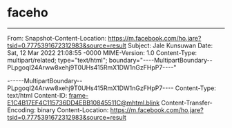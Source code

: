 # faceho
****

From: <Saved by Blink>
Snapshot-Content-Location: https://m.facebook.com/ho.jare?tsid=0.7775391672312983&source=result
Subject: Jale Kunsuwan
Date: Sat, 12 Mar 2022 21:08:55 -0000
MIME-Version: 1.0
Content-Type: multipart/related;
	type="text/html";
	boundary="----MultipartBoundary--PLpgoqI24Arww8xehj9T0UHs415RmX1DW1nGzFHpP7----"


------MultipartBoundary--PLpgoqI24Arww8xehj9T0UHs415RmX1DW1nGzFHpP7----
Content-Type: text/html
Content-ID: <frame-E1C4B17EF4C115736DD4EBB10845511C@mhtml.blink>
Content-Transfer-Encoding: binary
Content-Location: https://m.facebook.com/ho.jare?tsid=0.7775391672312983&source=result

<!DOCTYPE html><html data-autoid="autoid_6"><head><meta http-equiv="Content-Type" content="text/html; charset=UTF-8"><link rel="stylesheet" type="text/css" href="cid:css-ea9c8fdd-e85e-49d2-8c54-f673c44b0755@mhtml.blink" /><link rel="preconnect" crossorigin="anonymous" href="https://static.xx.fbcdn.net/"><meta name="viewport" content="user-scalable=no,initial-scale=1,maximum-scale=1"><link rel="mask-icon" sizes="any" href="https://m.facebook.com/ho.jare?tsid=0.7775391672312983&amp;source=result" color="#3b5998"><link href="https://static.xx.fbcdn.net/rsrc.php/v3/yj/r/gB76kJXPYJV.png" rel="shortcut icon" sizes="196x196"><meta name="referrer" content="origin-when-crossorigin" id="meta_referrer"><link type="text/css" rel="stylesheet" href="https://static.xx.fbcdn.net/rsrc.php/v3/yF/l/0,cross/4S7Ry0iP1Jy.css?_nc_x=0sOuESrEIae" data-bootloader-hash="rrUWgCR" crossorigin="anonymous">
<link type="text/css" rel="stylesheet" href="https://static.xx.fbcdn.net/rsrc.php/v3/y5/l/0,cross/8AoYaBwSvDu.css?_nc_x=0sOuESrEIae" data-bootloader-hash="g7PW3Wx" crossorigin="anonymous">
<link type="text/css" rel="stylesheet" href="https://static.xx.fbcdn.net/rsrc.php/v3/yq/l/0,cross/DvuXbVmfznN.css?_nc_x=0sOuESrEIae" data-bootloader-hash="l0hWnqp" crossorigin="anonymous">
<link type="text/css" rel="stylesheet" href="https://static.xx.fbcdn.net/rsrc.php/v3/yA/l/0,cross/JfYKRm0Geba.css?_nc_x=0sOuESrEIae" data-bootloader-hash="tDDXq/O" crossorigin="anonymous">
<link type="text/css" rel="stylesheet" href="https://static.xx.fbcdn.net/rsrc.php/v3/yT/l/0,cross/_FNSAFivtQt.css?_nc_x=0sOuESrEIae" data-bootloader-hash="TMwMlYL" crossorigin="anonymous">
<link type="text/css" rel="stylesheet" href="https://static.xx.fbcdn.net/rsrc.php/v3/yJ/l/0,cross/JLiEep1WGbj.css?_nc_x=0sOuESrEIae" data-bootloader-hash="1UbWvII" crossorigin="anonymous">
<link type="text/css" rel="stylesheet" href="https://static.xx.fbcdn.net/rsrc.php/v3/y3/l/0,cross/Gn8lhnlC89a.css?_nc_x=0sOuESrEIae" data-bootloader-hash="BeqBp+V" crossorigin="anonymous">
<link type="text/css" rel="stylesheet" href="https://static.xx.fbcdn.net/rsrc.php/v3/ym/l/0,cross/iAftgtWhA7p.css?_nc_x=0sOuESrEIae" data-bootloader-hash="PnKvp/r" crossorigin="anonymous">

<link rel="preload" href="https://static.xx.fbcdn.net/rsrc.php/v3iYoB4/yu/l/th_TH/cAjDlu0puVF.js?_nc_x=0sOuESrEIae" as="script" crossorigin="anonymous" nonce="">
<link rel="preload" href="https://static.xx.fbcdn.net/rsrc.php/v3/yp/r/uqFCPZu4BB9.js?_nc_x=0sOuESrEIae" as="script" crossorigin="anonymous" nonce="">
<link rel="preload" href="https://static.xx.fbcdn.net/rsrc.php/v3/yY/r/2MlXxUbXcsG.js?_nc_x=0sOuESrEIae" as="script" crossorigin="anonymous" nonce="">
<link rel="preload" href="https://static.xx.fbcdn.net/rsrc.php/v3iNig4/yg/l/th_TH/g2jtnOgcf-j.js?_nc_x=0sOuESrEIae" as="script" crossorigin="anonymous" nonce="">
<link rel="preload" href="https://static.xx.fbcdn.net/rsrc.php/v3iuFR4/y6/l/th_TH/piHWJiuKM8j.js?_nc_x=0sOuESrEIae" as="script" crossorigin="anonymous" nonce="">
<link rel="preload" href="https://static.xx.fbcdn.net/rsrc.php/v3iLAZ4/yA/l/th_TH/b_uf5swkAng.js?_nc_x=0sOuESrEIae" as="script" crossorigin="anonymous" nonce="">
<link rel="preload" href="https://static.xx.fbcdn.net/rsrc.php/v3/yX/r/75YghN3k5gY.js?_nc_x=0sOuESrEIae" as="script" crossorigin="anonymous" nonce="">
<link rel="preload" href="https://static.xx.fbcdn.net/rsrc.php/v3/yD/r/yXt1Xv4KMxp.js?_nc_x=0sOuESrEIae" as="script" crossorigin="anonymous" nonce="">
<link rel="preload" href="https://static.xx.fbcdn.net/rsrc.php/v3/y8/r/u0lcIsOooul.js?_nc_x=0sOuESrEIae" as="script" crossorigin="anonymous" nonce="">
<link rel="preload" href="https://static.xx.fbcdn.net/rsrc.php/v3/yl/r/ilMFccLWbov.js?_nc_x=0sOuESrEIae" as="script" crossorigin="anonymous" nonce="">
<link rel="preload" href="https://static.xx.fbcdn.net/rsrc.php/v3/yB/r/2jr_tFUjDMy.js?_nc_x=0sOuESrEIae" as="script" crossorigin="anonymous" nonce="">
<link rel="preload" href="https://static.xx.fbcdn.net/rsrc.php/v3/yy/r/vi8PUOQisiK.js?_nc_x=0sOuESrEIae" as="script" crossorigin="anonymous" nonce="">
<link rel="preload" href="https://static.xx.fbcdn.net/rsrc.php/v3/yt/r/djGxU-SUoi_.js?_nc_x=0sOuESrEIae" as="script" crossorigin="anonymous" nonce="">

<title>Jale Kunsuwan</title><meta name="theme-color" content="#3b5998"><link type="text/css" rel="stylesheet" href="data:text/css; charset=utf-8,._9nip{font-weight:800}._9niq{font-style:italic}a._9nis,a._9nis:visited,.touch a._9nis,.touch a._9nis:visited{color:%23216fdb}._9nit a._9nis,._9nit a._9nis:visited,.touch ._9nit a._9nis,.touch ._9nit a._9nis:visited{color:%231877f2}%23bootloader_iTfqybn{height:42px;}.bootloader_iTfqybn{display:block!important;}" data-bootloader-hash="iTfqybn"><meta http-equiv="origin-trial" data-feature="getInstalledRelatedApps" data-expires="2017-12-04" content="AvpndGzuAwLY463N1HvHrsK3WE5yU5g6Fehz7Vl7bomqhPI/nYGOjVg3TI0jq5tQ5dP3kDSd1HXVtKMQyZPRxAAAAABleyJvcmlnaW4iOiJodHRwczovL2ZhY2Vib29rLmNvbTo0NDMiLCJmZWF0dXJlIjoiSW5zdGFsbGVkQXBwIiwiZXhwaXJ5IjoxNTEyNDI3NDA0LCJpc1N1YmRvbWFpbiI6dHJ1ZX0="><link rel="manifest" id="MANIFEST_LINK" href="https://m.facebook.com/data/manifest/" crossorigin="use-credentials"><link rel="stylesheet" type="text/css" href="data:text/css; charset=utf-8,._a-5{background-color:%23dadde1;position:relative;z-index:6}._a-5._13gt{display:none}._7mt-{background-image:url(https://static.xx.fbcdn.net/rsrc.php/v3/yF/r/QINUn6h8mlr.png);background-repeat:no-repeat;background-size:31px 103px;background-position:0 -86px;height:16px;margin:0 10px;min-width:16px}@supports (padding-left: env(safe-area-inset-left)) and (padding-right: env(safe-area-inset-right)){._a-5{padding-left:env(safe-area-inset-left);padding-right:env(safe-area-inset-right)}._5-lw{padding-bottom:max(0px, env(safe-area-inset-bottom))}}._13e_{align-items:center;background:%23fff;display:flex;margin-top:1px;padding:8px;position:relative;z-index:1}._a6-2,._a74d{padding-bottom:12px;padding-left:8px;padding-right:8px}._a6-2{padding-top:12px}._a6oi{align-items:center;background:%23fff;border:none;display:flex;position:relative;z-index:1}._13fn{align-items:center;background:%23e9ebee;border:none;display:flex;flex:1 1 auto;position:relative}._5-lx{-webkit-appearance:none;background:%23e9ebee;border:none;border-radius:4px;color:%234b4f56;display:block;height:32px;outline:none;padding:0 28px 0 6px;width:100%}._5-lx::-webkit-input-placeholder{color:%2390949c;font-size:14px}._5-lx:disabled{opacity:1}._13fo{display:none}._13fn,._5-lx{border-radius:16px}._5-lx::-webkit-search-decoration,._5-lx::-webkit-search-cancel-button,._5-lx::-webkit-search-results-button,._5-lx::-webkit-search-results-decoration{display:none}._5-lx::-ms-clear{display:none}a._5-ly{background-image:url(https://static.xx.fbcdn.net/rsrc.php/v3/yF/r/QINUn6h8mlr.png);background-repeat:no-repeat;background-size:31px 103px;background-position:0 0;color:%23828282;display:block;font-size:20px;font-weight:bold;height:30px;line-height:29px;margin-top:-15px;overflow:hidden;position:absolute;right:0;text-align:center;text-indent:-9999px;top:50%;-webkit-user-select:none;width:30px}._13e_ a._3k_n{color:%23444950;margin:0 0 0 12px}._5-lw{background:%23fff;border-top:1px solid %23dadde1;position:relative}._7n0e ._5-ly,._7n0e ._3k_n,._7n0e ._5-lw{display:none}._13gv ._5-lw:after{background-image:url(https://static.xx.fbcdn.net/rsrc.php/v3/y_/r/8kpivPSkK8v.gif);background-repeat:no-repeat;background-size:24px 24px;background-position:0 0;bottom:-30px;content:'';height:24px;left:50%;margin-left:-12px;position:absolute;width:24px}%23bootloader_UsARAxC{height:42px;}.bootloader_UsARAxC{display:block!important;}"><link rel="stylesheet" type="text/css" href="data:text/css; charset=utf-8,._1e8h{align-items:center;border-top:1px solid %23dadde1;display:flex;padding:0 6px;position:relative}:not(._1e8h)+._1e8h,._1e8h:first-child{border:0}._1e86,._1e8e{display:block}._1e86{border-radius:50%;height:24px;margin:0 6px;width:24px}._1e8e{height:16px;margin:0 10px;width:16px}._7mty{background-image:url(https://static.xx.fbcdn.net/rsrc.php/v3/yF/r/QINUn6h8mlr.png);background-repeat:no-repeat;background-size:31px 103px;background-position:0 -52px}._1e89{align-items:center;display:flex;flex:1 1 0%;margin:0 6px;min-height:42px;min-width:0}._7j7o{font-size:15px;overflow:hidden;text-overflow:ellipsis;white-space:nowrap}._1e8a{align-items:center;display:flex;font-size:15px}._1e8b{line-height:1.5em;overflow:hidden;text-overflow:ellipsis;white-space:nowrap}._1e87,._1e88{display:block;height:13px;margin-left:4px;min-width:13px;width:13px}._1e87{background-image:url(https://static.xx.fbcdn.net/rsrc.php/v3/y9/r/HaZ9UyTflQR.png);background-repeat:no-repeat;background-size:104px 194px;background-position:-69px -165px}._1e88{background-image:url(https://static.xx.fbcdn.net/rsrc.php/v3/yF/r/QINUn6h8mlr.png);background-repeat:no-repeat;background-size:31px 103px;background-position:-17px -52px}._1e8d{color:%2390949c;font-size:12px;overflow:hidden;text-overflow:ellipsis;white-space:nowrap}%23bootloader_y_pOWbr{height:42px;}.bootloader_y_pOWbr{display:block!important;}"><link rel="stylesheet" type="text/css" href="data:text/css; charset=utf-8,a._4x4z{align-items:center;border-top:1px solid %23dadde1;color:%23616770;display:flex;flex-direction:row;justify-content:center;min-height:40px}._4x4-{background:0 0 url(https://static.xx.fbcdn.net/rsrc.php/v3/yL/r/QxNeRspCqzU.png) no-repeat;height:20px;margin:-2px 0 0 4px;width:20px}%23bootloader_iwQB70k{height:42px;}.bootloader_iwQB70k{display:block!important;}"><link rel="stylesheet" type="text/css" href="data:text/css; charset=utf-8,._io2{align-items:center;border-top:1px solid %23dadde1;display:flex;font-size:15px;min-width:0;padding:0 6px;position:relative}:not(._io2)+._io2,._io2:first-child{border:0}._io2._iop{color:%234267b2;padding-left:10px}._7msm{height:16px;margin:0 10px;width:16px}._7msn{background-image:url(https://static.xx.fbcdn.net/rsrc.php/v3/yF/r/QINUn6h8mlr.png);background-repeat:no-repeat;background-size:31px 103px;background-position:0 -69px}._7mso{background-image:url(https://static.xx.fbcdn.net/rsrc.php/v3/yF/r/QINUn6h8mlr.png);background-repeat:no-repeat;background-size:31px 103px;background-position:0 -52px}._7msl{overflow:hidden;text-overflow:ellipsis;white-space:nowrap}._7msg{align-items:center;display:flex;flex:1 1 0%;margin:0 6px;min-height:42px;min-width:0}%23bootloader_kDS3A28{height:42px;}.bootloader_kDS3A28{display:block!important;}"><link rel="stylesheet" type="text/css" href="data:text/css; charset=utf-8,._z-w{background:%23f6f7f9;border-bottom:1px solid %23dadde1;display:flex;padding:12px 12px 8px 8px}._z-z,._z-v{font-size:11px;letter-spacing:1px;line-height:1}._z-z,.touchable._z-v{color:%234b4f56}._z-z{flex:1 1 auto}._z--{background:%23bec3c9;height:2px}%23bootloader_edDopNG{height:42px;}.bootloader_edDopNG{display:block!important;}"><link rel="stylesheet" type="text/css" href="data:text/css; charset=utf-8,.sp_OhteYGo-sCl_2x{background-image:url(https://static.xx.fbcdn.net/rsrc.php/v3/y7/r/fD7tMvJVjj-.png);background-size:17px 102px;background-repeat:no-repeat;display:inline-block;height:16px;width:16px}.sp_OhteYGo-sCl_2x.sx_2bb659{background-position:0 0}.sp_OhteYGo-sCl_2x.sx_c674b0{background-position:0 -17px}.sp_OhteYGo-sCl_2x.sx_190111{background-position:0 -34px}.sp_OhteYGo-sCl_2x.sx_ea1422{background-position:0 -51px}.sp_OhteYGo-sCl_2x.sx_b0d1be{background-position:0 -68px}.sp_OhteYGo-sCl_2x.sx_6333bf{background-position:0 -85px}%23bootloader_3CUGz81{height:42px;}.bootloader_3CUGz81{display:block!important;}"><link rel="stylesheet" type="text/css" href="data:text/css; charset=utf-8,.sp_v5b1z9dcAlG_2x{background-image:url(https://static.xx.fbcdn.net/rsrc.php/v3/yZ/r/V-XAHiDRKwW.png);background-size:708px 2284px;background-repeat:no-repeat;display:inline-block;height:16px;width:16px}.sp_v5b1z9dcAlG_2x.sx_9a9128{width:12px;height:12px;background-position:-694px -1074px}.sp_v5b1z9dcAlG_2x.sx_d32e6a{width:24px;height:24px;background-position:-29px -1661px}.sp_v5b1z9dcAlG_2x.sx_5d9f15{width:8px;height:8px;background-position:-699px -97px}.sp_v5b1z9dcAlG_2x.sx_42ecd5{width:8px;height:8px;background-position:-699px -1486px}.sp_v5b1z9dcAlG_2x.sx_054b64{width:8px;height:8px;background-position:-699px -1508px}.sp_v5b1z9dcAlG_2x.sx_ec9953{width:8px;height:8px;background-position:-699px -1524px}.sp_v5b1z9dcAlG_2x.sx_e111df{width:8px;height:8px;background-position:-699px -1540px}.sp_v5b1z9dcAlG_2x.sx_7aa014{width:6px;height:10px;background-position:-201px -476px}.sp_v5b1z9dcAlG_2x.sx_01c891{background-position:-54px -1661px}.sp_v5b1z9dcAlG_2x.sx_3b811f{width:48px;height:48px;background-position:-295px -1245px}.sp_v5b1z9dcAlG_2x.sx_457c41{width:48px;height:48px;background-position:-344px -1245px}.sp_v5b1z9dcAlG_2x.sx_a899fe{width:104px;height:48px;background-position:0 -463px}.sp_v5b1z9dcAlG_2x.sx_d0d006{width:104px;height:48px;background-position:0 -512px}.sp_v5b1z9dcAlG_2x.sx_53c59a{width:104px;height:48px;background-position:0 -561px}.sp_v5b1z9dcAlG_2x.sx_0ad935{width:104px;height:48px;background-position:0 -610px}.sp_v5b1z9dcAlG_2x.sx_9180aa{width:104px;height:48px;background-position:0 -659px}.sp_v5b1z9dcAlG_2x.sx_7364e9{width:104px;height:48px;background-position:-272px -1041px}.sp_v5b1z9dcAlG_2x.sx_a25ab9{background-position:-318px -834px}.selected .sp_v5b1z9dcAlG_2x.sx_a25ab9{background-position:-302px -834px}.sp_v5b1z9dcAlG_2x.sx_c66b67{background-position:-351px -834px}.selected .sp_v5b1z9dcAlG_2x.sx_c66b67{background-position:-335px -834px}.sp_v5b1z9dcAlG_2x.sx_c88b82{background-position:-384px -834px}.selected .sp_v5b1z9dcAlG_2x.sx_c88b82{background-position:-368px -834px}.sp_v5b1z9dcAlG_2x.sx_150823{background-position:-16px -879px}.selected .sp_v5b1z9dcAlG_2x.sx_150823{background-position:0 -879px}.sp_v5b1z9dcAlG_2x.sx_e1fe86{background-position:-49px -879px}.selected .sp_v5b1z9dcAlG_2x.sx_e1fe86{background-position:-33px -879px}.sp_v5b1z9dcAlG_2x.sx_60e3a9{background-position:-82px -879px}.selected .sp_v5b1z9dcAlG_2x.sx_60e3a9{background-position:-66px -879px}.sp_v5b1z9dcAlG_2x.sx_417277{background-position:-115px -879px}.selected .sp_v5b1z9dcAlG_2x.sx_417277{background-position:-99px -879px}.sp_v5b1z9dcAlG_2x.sx_ded70c{background-position:-148px -879px}.selected .sp_v5b1z9dcAlG_2x.sx_ded70c{background-position:-132px -879px}.sp_v5b1z9dcAlG_2x.sx_0d399d{background-position:-181px -879px}.selected .sp_v5b1z9dcAlG_2x.sx_0d399d{background-position:-165px -879px}.sp_v5b1z9dcAlG_2x.sx_490176{background-position:-214px -879px}.selected .sp_v5b1z9dcAlG_2x.sx_490176{background-position:-198px -879px}.sp_v5b1z9dcAlG_2x.sx_1af8c3{background-position:-247px -879px}.selected .sp_v5b1z9dcAlG_2x.sx_1af8c3{background-position:-231px -879px}.sp_v5b1z9dcAlG_2x.sx_679153{background-position:-280px -879px}.selected .sp_v5b1z9dcAlG_2x.sx_679153{background-position:-264px -879px}.sp_v5b1z9dcAlG_2x.sx_e8619f{background-position:-313px -879px}.selected .sp_v5b1z9dcAlG_2x.sx_e8619f{background-position:-297px -879px}.sp_v5b1z9dcAlG_2x.sx_485868{background-position:-346px -879px}.selected .sp_v5b1z9dcAlG_2x.sx_485868{background-position:-330px -879px}.sp_v5b1z9dcAlG_2x.sx_1cd157{background-position:-379px -879px}.selected .sp_v5b1z9dcAlG_2x.sx_1cd157{background-position:-363px -879px}.sp_v5b1z9dcAlG_2x.sx_8d25b9{background-position:-290px -976px}.selected .sp_v5b1z9dcAlG_2x.sx_8d25b9{background-position:-274px -976px}.sp_v5b1z9dcAlG_2x.sx_126eec{background-position:-323px -976px}.selected .sp_v5b1z9dcAlG_2x.sx_126eec{background-position:-307px -976px}.sp_v5b1z9dcAlG_2x.sx_1b3192{background-position:-356px -976px}.selected .sp_v5b1z9dcAlG_2x.sx_1b3192{background-position:-340px -976px}.sp_v5b1z9dcAlG_2x.sx_b90dda{background-position:-389px -976px}.selected .sp_v5b1z9dcAlG_2x.sx_b90dda{background-position:-373px -976px}.sp_v5b1z9dcAlG_2x.sx_2cb0ac{background-position:-422px -976px}.selected .sp_v5b1z9dcAlG_2x.sx_2cb0ac{background-position:-406px -976px}.sp_v5b1z9dcAlG_2x.sx_6862ce{background-position:-455px -976px}.selected .sp_v5b1z9dcAlG_2x.sx_6862ce{background-position:-439px -976px}.sp_v5b1z9dcAlG_2x.sx_0273e3{background-position:-488px -976px}.selected .sp_v5b1z9dcAlG_2x.sx_0273e3{background-position:-472px -976px}.sp_v5b1z9dcAlG_2x.sx_4deae2{background-position:-521px -972px}.selected .sp_v5b1z9dcAlG_2x.sx_4deae2{background-position:-505px -972px}.sp_v5b1z9dcAlG_2x.sx_c04a5e{background-position:-554px -972px}.selected .sp_v5b1z9dcAlG_2x.sx_c04a5e{background-position:-538px -972px}.sp_v5b1z9dcAlG_2x.sx_84c994{background-position:-587px -972px}.selected .sp_v5b1z9dcAlG_2x.sx_84c994{background-position:-571px -972px}.sp_v5b1z9dcAlG_2x.sx_615b48{background-position:-620px -972px}.selected .sp_v5b1z9dcAlG_2x.sx_615b48{background-position:-604px -972px}.sp_v5b1z9dcAlG_2x.sx_a5b66c{background-position:-653px -972px}.selected .sp_v5b1z9dcAlG_2x.sx_a5b66c{background-position:-637px -972px}.sp_v5b1z9dcAlG_2x.sx_4841da{background-position:-686px -972px}.selected .sp_v5b1z9dcAlG_2x.sx_4841da{background-position:-670px -972px}.sp_v5b1z9dcAlG_2x.sx_dfb84c{background-position:-624px -1204px}.selected .sp_v5b1z9dcAlG_2x.sx_dfb84c{background-position:-608px -1204px}.sp_v5b1z9dcAlG_2x.sx_0b03da{background-position:-657px -1204px}.selected .sp_v5b1z9dcAlG_2x.sx_0b03da{background-position:-641px -1204px}.sp_v5b1z9dcAlG_2x.sx_267a86{background-position:-690px -1204px}.selected .sp_v5b1z9dcAlG_2x.sx_267a86{background-position:-674px -1204px}.sp_v5b1z9dcAlG_2x.sx_bdfb5a{background-position:-563px -1245px}.selected .sp_v5b1z9dcAlG_2x.sx_bdfb5a{background-position:-547px -1245px}.sp_v5b1z9dcAlG_2x.sx_086163{background-position:-596px -1245px}.selected .sp_v5b1z9dcAlG_2x.sx_086163{background-position:-580px -1245px}.sp_v5b1z9dcAlG_2x.sx_2a5ab6{background-position:-629px -1245px}.selected .sp_v5b1z9dcAlG_2x.sx_2a5ab6{background-position:-613px -1245px}.sp_v5b1z9dcAlG_2x.sx_8b116f{background-position:-563px -1262px}.selected .sp_v5b1z9dcAlG_2x.sx_8b116f{background-position:-547px -1262px}.sp_v5b1z9dcAlG_2x.sx_31143e{background-position:-596px -1262px}.selected .sp_v5b1z9dcAlG_2x.sx_31143e{background-position:-580px -1262px}.sp_v5b1z9dcAlG_2x.sx_de863c{background-position:-629px -1262px}.selected .sp_v5b1z9dcAlG_2x.sx_de863c{background-position:-613px -1262px}.sp_v5b1z9dcAlG_2x.sx_7ca772{background-position:-284px -1305px}.selected .sp_v5b1z9dcAlG_2x.sx_7ca772{background-position:-268px -1305px}.sp_v5b1z9dcAlG_2x.sx_42a18e{background-position:-317px -1305px}.selected .sp_v5b1z9dcAlG_2x.sx_42a18e{background-position:-301px -1305px}.sp_v5b1z9dcAlG_2x.sx_28009f{background-position:-350px -1305px}.selected .sp_v5b1z9dcAlG_2x.sx_28009f{background-position:-334px -1305px}.sp_v5b1z9dcAlG_2x.sx_1fbb23{background-position:-383px -1305px}.selected .sp_v5b1z9dcAlG_2x.sx_1fbb23{background-position:-367px -1305px}.sp_v5b1z9dcAlG_2x.sx_baead9{background-position:-416px -1305px}.selected .sp_v5b1z9dcAlG_2x.sx_baead9{background-position:-400px -1305px}.sp_v5b1z9dcAlG_2x.sx_3b9c11{background-position:-449px -1305px}.selected .sp_v5b1z9dcAlG_2x.sx_3b9c11{background-position:-433px -1305px}.sp_v5b1z9dcAlG_2x.sx_24796a{background-position:-482px -1305px}.selected .sp_v5b1z9dcAlG_2x.sx_24796a{background-position:-466px -1305px}.sp_v5b1z9dcAlG_2x.sx_41cf00{background-position:-515px -1305px}.selected .sp_v5b1z9dcAlG_2x.sx_41cf00{background-position:-499px -1305px}.sp_v5b1z9dcAlG_2x.sx_e99e43{background-position:-548px -1305px}.selected .sp_v5b1z9dcAlG_2x.sx_e99e43{background-position:-532px -1305px}.sp_v5b1z9dcAlG_2x.sx_b1b7d8{background-position:-581px -1305px}.selected .sp_v5b1z9dcAlG_2x.sx_b1b7d8{background-position:-565px -1305px}.sp_v5b1z9dcAlG_2x.sx_b637cf{background-position:-284px -1322px}.selected .sp_v5b1z9dcAlG_2x.sx_b637cf{background-position:-268px -1322px}.sp_v5b1z9dcAlG_2x.sx_ecdc46{background-position:-317px -1322px}.selected .sp_v5b1z9dcAlG_2x.sx_ecdc46{background-position:-301px -1322px}.sp_v5b1z9dcAlG_2x.sx_fc73a5{background-position:-350px -1322px}.selected .sp_v5b1z9dcAlG_2x.sx_fc73a5{background-position:-334px -1322px}.sp_v5b1z9dcAlG_2x.sx_66a129{background-position:-383px -1322px}.selected .sp_v5b1z9dcAlG_2x.sx_66a129{background-position:-367px -1322px}.sp_v5b1z9dcAlG_2x.sx_48cb61{background-position:-416px -1322px}.selected .sp_v5b1z9dcAlG_2x.sx_48cb61{background-position:-400px -1322px}.sp_v5b1z9dcAlG_2x.sx_d8d8a6{background-position:-449px -1322px}.selected .sp_v5b1z9dcAlG_2x.sx_d8d8a6{background-position:-433px -1322px}.sp_v5b1z9dcAlG_2x.sx_2f2bc1{background-position:-482px -1322px}.selected .sp_v5b1z9dcAlG_2x.sx_2f2bc1{background-position:-466px -1322px}.sp_v5b1z9dcAlG_2x.sx_6b28c4{background-position:-515px -1322px}.selected .sp_v5b1z9dcAlG_2x.sx_6b28c4{background-position:-499px -1322px}.sp_v5b1z9dcAlG_2x.sx_e6e733{background-position:-548px -1322px}.selected .sp_v5b1z9dcAlG_2x.sx_e6e733{background-position:-532px -1322px}.sp_v5b1z9dcAlG_2x.sx_9751c3{background-position:-581px -1322px}.selected .sp_v5b1z9dcAlG_2x.sx_9751c3{background-position:-565px -1322px}.sp_v5b1z9dcAlG_2x.sx_f34190{background-position:-284px -1339px}.selected .sp_v5b1z9dcAlG_2x.sx_f34190{background-position:-268px -1339px}.sp_v5b1z9dcAlG_2x.sx_bdc234{background-position:-383px -1339px}.selected .sp_v5b1z9dcAlG_2x.sx_bdc234{background-position:-367px -1339px}.sp_v5b1z9dcAlG_2x.sx_f0426d{background-position:-416px -1339px}.selected .sp_v5b1z9dcAlG_2x.sx_f0426d{background-position:-400px -1339px}.sp_v5b1z9dcAlG_2x.sx_eb391d{background-position:-449px -1339px}.selected .sp_v5b1z9dcAlG_2x.sx_eb391d{background-position:-433px -1339px}.sp_v5b1z9dcAlG_2x.sx_179a3a{background-position:-482px -1339px}.selected .sp_v5b1z9dcAlG_2x.sx_179a3a{background-position:-466px -1339px}.sp_v5b1z9dcAlG_2x.sx_3c6a1e{background-position:-515px -1339px}.selected .sp_v5b1z9dcAlG_2x.sx_3c6a1e{background-position:-499px -1339px}.sp_v5b1z9dcAlG_2x.sx_7a0d3e{background-position:-548px -1339px}.selected .sp_v5b1z9dcAlG_2x.sx_7a0d3e{background-position:-532px -1339px}.sp_v5b1z9dcAlG_2x.sx_37a268{background-position:-581px -1339px}.selected .sp_v5b1z9dcAlG_2x.sx_37a268{background-position:-565px -1339px}.sp_v5b1z9dcAlG_2x.sx_ec4537{background-position:-284px -1356px}.selected .sp_v5b1z9dcAlG_2x.sx_ec4537{background-position:-268px -1356px}.sp_v5b1z9dcAlG_2x.sx_cc6d75{background-position:-317px -1356px}.selected .sp_v5b1z9dcAlG_2x.sx_cc6d75{background-position:-301px -1356px}.sp_v5b1z9dcAlG_2x.sx_ea59b8{background-position:-350px -1356px}.selected .sp_v5b1z9dcAlG_2x.sx_ea59b8{background-position:-334px -1356px}.sp_v5b1z9dcAlG_2x.sx_6d8a4d{background-position:-383px -1356px}.selected .sp_v5b1z9dcAlG_2x.sx_6d8a4d{background-position:-367px -1356px}.sp_v5b1z9dcAlG_2x.sx_c7d98a{background-position:-416px -1356px}.selected .sp_v5b1z9dcAlG_2x.sx_c7d98a{background-position:-400px -1356px}.sp_v5b1z9dcAlG_2x.sx_28f367{background-position:-449px -1356px}.selected .sp_v5b1z9dcAlG_2x.sx_28f367{background-position:-433px -1356px}.sp_v5b1z9dcAlG_2x.sx_a30dee{background-position:-482px -1356px}.selected .sp_v5b1z9dcAlG_2x.sx_a30dee{background-position:-466px -1356px}.sp_v5b1z9dcAlG_2x.sx_fcc05d{background-position:-515px -1356px}.selected .sp_v5b1z9dcAlG_2x.sx_fcc05d{background-position:-499px -1356px}.sp_v5b1z9dcAlG_2x.sx_5b875e{background-position:-548px -1356px}.selected .sp_v5b1z9dcAlG_2x.sx_5b875e{background-position:-532px -1356px}.sp_v5b1z9dcAlG_2x.sx_3b55e3{background-position:-581px -1356px}.selected .sp_v5b1z9dcAlG_2x.sx_3b55e3{background-position:-565px -1356px}.sp_v5b1z9dcAlG_2x.sx_4d4a3f{background-position:-284px -1373px}.selected .sp_v5b1z9dcAlG_2x.sx_4d4a3f{background-position:-268px -1373px}.sp_v5b1z9dcAlG_2x.sx_ca09d2{background-position:-317px -1373px}.selected .sp_v5b1z9dcAlG_2x.sx_ca09d2{background-position:-301px -1373px}.sp_v5b1z9dcAlG_2x.sx_7a4cbc{background-position:-350px -1373px}.selected .sp_v5b1z9dcAlG_2x.sx_7a4cbc{background-position:-334px -1373px}.sp_v5b1z9dcAlG_2x.sx_3b763f{background-position:-383px -1373px}.selected .sp_v5b1z9dcAlG_2x.sx_3b763f{background-position:-367px -1373px}.sp_v5b1z9dcAlG_2x.sx_d35c63{background-position:-416px -1373px}.selected .sp_v5b1z9dcAlG_2x.sx_d35c63{background-position:-400px -1373px}.sp_v5b1z9dcAlG_2x.sx_29f4b3{background-position:-449px -1373px}.selected .sp_v5b1z9dcAlG_2x.sx_29f4b3{background-position:-433px -1373px}.sp_v
